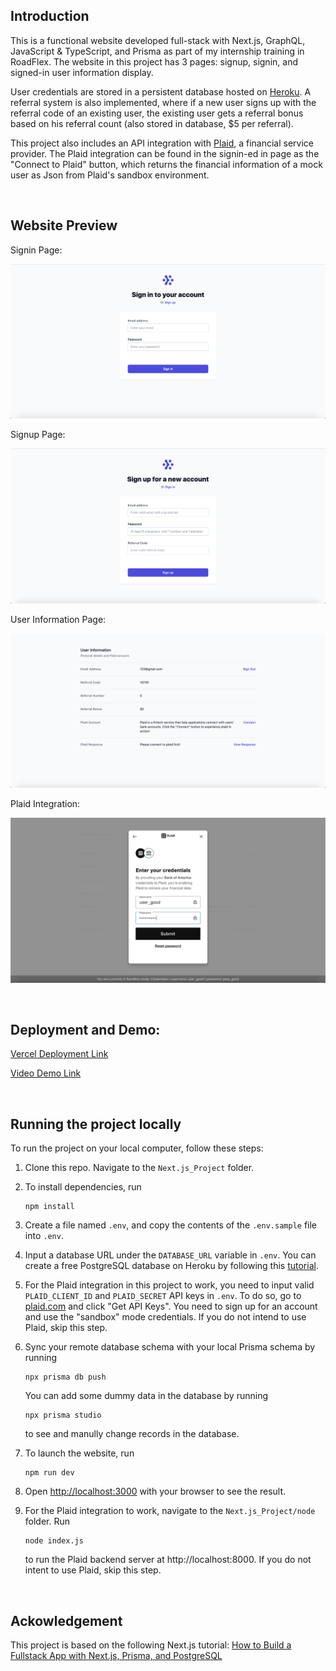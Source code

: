 ## Introduction

This is a functional website developed full-stack with Next.js, GraphQL, JavaScript & TypeScript, and Prisma as part of my internship training in RoadFlex. The website in this project has 3 pages: signup, signin, and signed-in user information display.

User credentials are stored in a persistent database hosted on [Heroku](https://www.heroku.com/). A referral system is also implemented, where if a new user signs up with the referral code of an existing user, the existing user gets a referral bonus based on his referral count (also stored in database, $5 per referral).

This project also includes an API integration with [Plaid](https://plaid.com/), a financial service provider. The Plaid integration can be found in the signin-ed in page as the "Connect to Plaid" button, which returns the financial information of a mock user as Json from Plaid's sandbox environment.

<br>

## Website Preview

Signin Page:

![Signin](media/Signin.png)

Signup Page:

![Signup](media/Signup.png)

User Information Page:

![UserInfo](media/UserInfo.png)

Plaid Integration:

![Plaid](media/Plaid.png)

<br>

## Deployment and Demo:

[Vercel Deployment Link](https://next-js-project-jinxinzhao315.vercel.app)

[Video Demo Link](https://drive.google.com/file/d/173imCnb1hd14dJuYbUsa7j2_7N1seTse/view?usp=sharing)

<br>

## Running the project locally

To run the project on your local computer, follow these steps:

1. Clone this repo. Navigate to the `Next.js_Project` folder.

2. To install dependencies, run

   ```
   npm install
   ```

3. Create a file named `.env`, and copy the contents of the `.env.sample` file into `.env`.

4. Input a database URL under the `DATABASE_URL` variable in `.env`. You can create a free PostgreSQL database on Heroku by following this [tutorial](https://dev.to/prisma/how-to-setup-a-free-postgresql-database-on-heroku-1dc1).

5. For the Plaid integration in this project to work, you need to input valid `PLAID_CLIENT_ID` and `PLAID_SECRET` API keys in `.env`. To do so, go to [plaid.com](https://plaid.com/) and click "Get API Keys". You need to sign up for an account and use the "sandbox" mode credentials. If you do not intend to use Plaid, skip this step.

6. Sync your remote database schema with your local Prisma schema by running

   ```
   npx prisma db push
   ```

   You can add some dummy data in the database by running

   ```
   npx prisma studio
   ```

   to see and manully change records in the database.

7. To launch the website, run

   ```
   npm run dev
   ```

8. Open [http://localhost:3000](http://localhost:3000) with your browser to see the result.

9. For the Plaid integration to work, navigate to the `Next.js_Project/node` folder. Run

   ```
   node index.js
   ```

   to run the Plaid backend server at http://localhost:8000. If you do not intent to use Plaid, skip this step.

<br>

## Ackowledgement

This project is based on the following Next.js tutorial: [How to Build a Fullstack App with Next.js, Prisma, and PostgreSQL](https://vercel.com/guides/nextjs-prisma-postgres)
